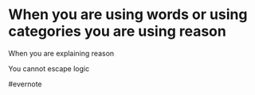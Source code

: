 # When you are using words or using categories you are using reason

When you are explaining reason

You cannot escape logic

\#evernote

